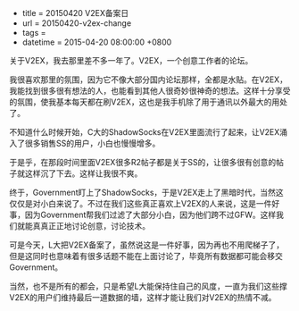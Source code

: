  - title = 20150420 V2EX备案日
 - url = 20150420-v2ex-change
 - tags = 
 - datetime = 2015-04-20 08:00:00 +0800

关于V2EX，我去那里差不多一年了。V2EX，一个创意工作者的论坛。

我很喜欢那里的氛围，因为它不像大部分国内论坛那样，全都是水贴。在V2EX，我能找到很多很有想法的人，也能看到其他人很奇妙很神奇的想法。这样十分享受的氛围，使我基本每天都在刷V2EX，这也是我手机除了用于通讯以外最大的用处了。

不知道什么时候开始，C大的ShadowSocks在V2EX里面流行了起来，让V2EX涌入了很多销售SS的用户，小白也慢慢增多。


<!--more-->


于是乎，在那段时间里面V2EX很多R2帖子都是关于SS的，让很多很有创意的帖子就这样沉了下去。这样让我很不爽。

终于，Government盯上了ShadowSocks，于是V2EX走上了黑暗时代，当然这仅仅是对小白来说了。不过在我们这些真正喜欢上V2EX的人来说，这是一件好事，因为Government帮我们过滤了大部分小白，因为他们跨不过GFW。这样我们就能真真正正地讨论创意，讨论技术。

可是今天，L大把V2EX备案了，虽然说这是一件好事，因为再也不用爬梯子了，但是这同时也意味着有很多话题不能在上面讨论了，毕竟所有数据都可能会移交Government。

当然，也不是所有的都会，只是希望L大能保持住自己的风度，一直为我们这些撑V2EX的用户们维持最后一道数据的墙，这样才能让我们对V2EX的热情不减。